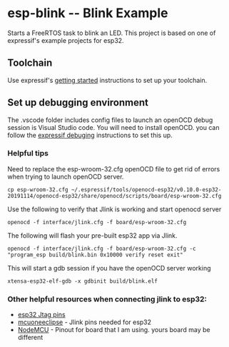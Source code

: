 # esp-blink -- Blink Example

Starts a FreeRTOS task to blink an LED. This project is based on one of expressif's example projects for esp32.

## Toolchain
Use expressif's [getting started](https://docs.espressif.com/projects/esp-idf/en/latest/esp32/get-started/index.html) instructions to set up your toolchain.

## Set up debugging environment
The .vscode folder includes config files to launch an openOCD debug session is Visual Studio code. You will need to install openOCD. you can follow the [expressif debuging](https://docs.espressif.com/projects/esp-idf/en/latest/esp32/api-guides/jtag-debugging/) instructions to set this up.

### Helpful tips
Need to replace the esp-wroom-32.cfg openOCD file to get rid of errors when trying to launch openOCD server.
```
cp esp-wroom-32.cfg ~/.espressif/tools/openocd-esp32/v0.10.0-esp32-20191114/openocd-esp32/share/openocd/scripts/board/esp-wroom-32.cfg
```
Use the following to verify that Jlink is working and start openocd server
```
openocd -f interface/jlink.cfg -f board/esp-wroom-32.cfg
```

The following will flash your pre-built esp32 app via Jlink.
```
openocd -f interface/jlink.cfg -f board/esp-wroom-32.cfg -c "program_esp build/blink.bin 0x10000 verify reset exit"
```

This will start a gdb session if you have the openOCD server working
```
xtensa-esp32-elf-gdb -x gdbinit build/blink.elf
```
### Other helpful resources when connecting jlink to esp32:

* [esp32 Jtag pins](https://docs.espressif.com/projects/esp-idf/en/latest/api-guides/jtag-debugging/configure-other-jtag.html)
* [mcuoneeclipse](https://mcuoneclipse.com/2019/09/22/eclipse-jtag-debugging-the-esp32-with-a-segger-j-link/) - Jlink pins needed for esp32
* [NodeMCU](https://www.shenzhen2u.com/NodeMCU-32S) - Pinout for board that I am using. yours board may be different
